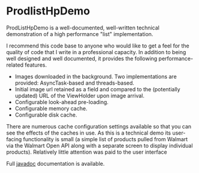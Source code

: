 # ProdlistHpDemo
ProdListHpDemo is a well-documented, well-written technical demonstration of a high performance "list" implementation.

I recommend this code base to anyone who would like to get a feel for the quality of code that I write in a professional capacity. In addition to being well designed and well documented, it provides the following performance-related features.

* Images downloaded in the background. Two implementations are provided: AsyncTask-based and threads-based.
* Initial image url retained as a field and compared to the (potentially updated) URL of the ViewHolder upon image arrival.
* Configurable look-ahead pre-loading.
* Configurable memory cache.
* Configurable disk cache.

There are numerous cache configuration settings available so that you can see the effects of the caches in use.
As this is a technical demo its user-facing functionality is small (a simple list of products pulled from Walmart via the Walmart Open API along with a separate screen to display individual products). Relatively little attention was paid to the user interface

Full [javadoc](http://barryholroyd.github.io/android/apps/prodlisthpdemo/javadoc/) documentation is available.
